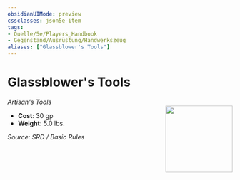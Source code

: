 ```yaml
---
obsidianUIMode: preview
cssclasses: json5e-item
tags:
- Quelle/5e/Players_Handbook
- Gegenstand/Ausrüstung/Handwerkszeug
aliases: ["Glassblower's Tools"]
---
```

# Glassblower's Tools
*Artisan's Tools*  
<img src="Symbolik/Gegenstände.webp" align="right" width="150">

- **Cost**: 30 gp
- **Weight**: 5.0 lbs.

*Source: SRD / Basic Rules*
